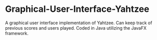 # Graphical-User-Interface-Yahtzee
A graphical user interface implementation of Yahtzee. Can keep track of previous scores and users played. Coded in Java utilizing the JavaFX framework.
